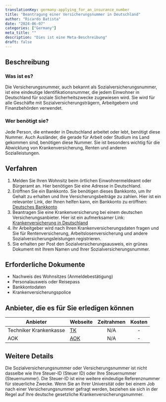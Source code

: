 ```yaml
---
translationKey: germany-applying_for_an_insurance_number
title: "Beantragung einer Versicherungsnummer in Deutschland"
author: "Ricardo Batista"
date: "2024-06-07"
categories: ["Germany"]
meta_title: ""
description: "Dies ist eine Meta-Beschreibung"
draft: false
---
```


## Beschreibung
### Was ist es?
Die Versicherungsnummer, auch bekannt als Sozialversicherungsnummer, ist eine eindeutige Identifikationsnummer, die jedem Einwohner in Deutschland für soziale Sicherheitszwecke zugewiesen wird. Sie wird für alle Geschäfte mit Sozialversicherungsträgern, Arbeitgebern und Finanzbehörden verwendet.

### Wer benötigt sie?
Jede Person, die entweder in Deutschland arbeitet oder lebt, benötigt diese Nummer. Auch Ausländer, die gerade für Arbeit oder Studium ins Land gekommen sind, benötigen diese Nummer. Sie ist besonders wichtig für die Abwicklung von Krankenversicherung, Renten und anderen Sozialleistungen.

## Verfahren
1. Melden Sie Ihren Wohnsitz beim örtlichen Einwohnermeldeamt oder Bürgeramt an. Hier benötigen Sie eine Adresse in Deutschland.
2. Eröffnen Sie ein Bankkonto. Sie benötigen dieses Bankkonto, um Ihr Gehalt zu erhalten und Ihre Versicherungsbeiträge zu zahlen. Hier ist ein relevanter Link, der Ihnen helfen kann, ein Bankkonto zu eröffnen: [Deutsches Bankkonto](https://www.german-way.com/travel-and-tourism/living-in-germany/banking/)
3. Beantragen Sie eine Krankenversicherung bei einem deutschen Versicherungsanbieter. Hier ist ein aufmerksamer Link: [Krankenversicherung in Deutschland](https://www.german-way.com/travel-and-tourism/health-care/health-insurance/)
4. Ihr Arbeitgeber wird nach Ihren Krankenversicherungsdaten fragen und Sie für Rentenversicherung, Arbeitslosenversicherung und andere Sozialversicherungsleistungen registrieren.
5. Sie erhalten per Post den Sozialversicherungsausweis, ein grünes Dokument mit Ihrem Namen und Ihrer Sozialversicherungsnummer.

## Erforderliche Dokumente
- Nachweis des Wohnsitzes (Anmeldebestätigung)
- Personalausweis oder Reisepass
- Bankkontodaten
- Krankenversicherungspolice

## Anbieter, die es für Sie erledigen können

| Anbieter        |     Webseite     |     Zeitrahmen    |       Kosten      |
| --------------- | --------------- |  :-------------: | :-------------: |
| Techniker Krankenkasse      |  [TK](https://www.tk.de/en)       |      N/A      |        -       |
| AOK      |  [AOK](https://en.zuwanderer.aok.de/home/)       |      N/A      |        -       |

## Weitere Details
Die Sozialversicherungsnummer oder Versicherungsnummer ist nicht dasselbe wie Ihre Steuer-ID (Steuer ID) oder Ihre Steuernummer (Steuernummer). Die Steuer-ID ist eine weitere eindeutige Referenznummer für steuerliche Zwecke. Wenn Sie an Ihrer Universität oder bei einem Job nach einer Versicherungsnummer gefragt werden, beziehen sie sich in der Regel auf Ihre deutsche gesetzliche Krankenversicherungsnummer.